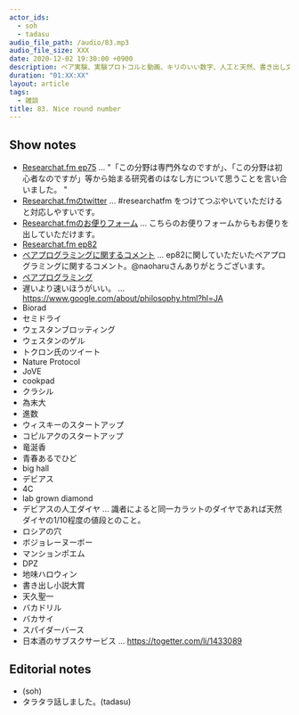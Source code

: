 ```yaml
---
actor_ids:
  - soh
  - tadasu
audio_file_path: /audio/83.mp3
audio_file_size: XXX
date: 2020-12-02 19:30:00 +0900
description: ペア実験、実験プロトコルと動画、キリのいい数字、人工と天然、書き出し文、オススメされた漫画を読んでいない問題について話しました。
duration: "01:XX:XX"
layout: article
tags:
  - 雑談
title: 83. Nice round number
---
```


## Show notes
- [Researchat.fm ep75](https://researchat.fm/episode/75) ...  "「この分野は専門外なのですが」、「この分野は初心者なのですが」等から始まる研究者のはなし方について思うことを言い合いました。 "
- [Researchat.fmのtwitter](https://twitter.com/researchat_fm) ... #researchatfm をつけてつぶやいていただけると対応しやすいです。
- [Researchat.fmのお便りフォーム](https://researchat.fm/form.html) ... こちらのお便りフォームからもお便りを出していただけます。
- [Researchat.fm ep82](https://researchat.fm/episode/82)
- [ペアプログラミングに関するコメント](https://twitter.com/naoharu/status/1331437494462648321) ... ep82に関していただいたペアプログラミングに関するコメント。@naoharuさんありがとうございます。
- [ペアプログラミング](https://ja.wikipedia.org/wiki/%E3%83%9A%E3%82%A2%E3%83%97%E3%83%AD%E3%82%B0%E3%83%A9%E3%83%9F%E3%83%B3%E3%82%B0)
- 遅いより速いほうがいい。 ... https://www.google.com/about/philosophy.html?hl=JA
- Biorad
- セミドライ
- ウェスタンブロッティング
- ウェスタンのゲル
- トクロン氏のツイート
- Nature Protocol
- JoVE
- cookpad
- クラシル
- 為末大
- 進数
- ウィスキーのスタートアップ
- コピルアクのスタートアップ
- 竜涎香
- 青春あるでひど
- big hall
- デビアス
- 4C
- lab grown diamond
- デビアスの人工ダイヤ ... 識者によると同一カラットのダイヤであれば天然ダイヤの1/10程度の値段とのこと。
- ロシアの穴
- ボジョレーヌーボー
- マンションポエム
- DPZ
- 地味ハロウィン
- 書き出し小説大賞
- 天久聖一
- バカドリル
- バカサイ
- スパイダーバース
- 日本酒のサブスクサービス ... https://togetter.com/li/1433089

## Editorial notes
- (soh)
- タラタラ話しました。(tadasu)
